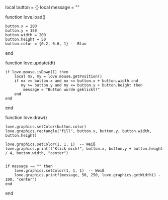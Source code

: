 local button = {}
local message = ""

function love.load()
    
    button.x = 200
    button.y = 150
    button.width = 200
    button.height = 50
    button.color = {0.2, 0.6, 1} -- Blau
end

function love.update(dt)

    if love.mouse.isDown(1) then
        local mx, my = love.mouse.getPosition()
        if mx >= button.x and mx <= button.x + button.width and
           my >= button.y and my <= button.y + button.height then
            message = "Button wurde geklickt!"
        end
    end
end

function love.draw()
    
    love.graphics.setColor(button.color)
    love.graphics.rectangle("fill", button.x, button.y, button.width, button.height)

    love.graphics.setColor(1, 1, 1)  -- Weiß
    love.graphics.printf("Klick mich!", button.x, button.y + button.height / 4, button.width, "center")


    if message ~= "" then
        love.graphics.setColor(1, 1, 1)  -- Weiß
        love.graphics.printf(message, 50, 250, love.graphics.getWidth() - 100, "center")
    end
end
